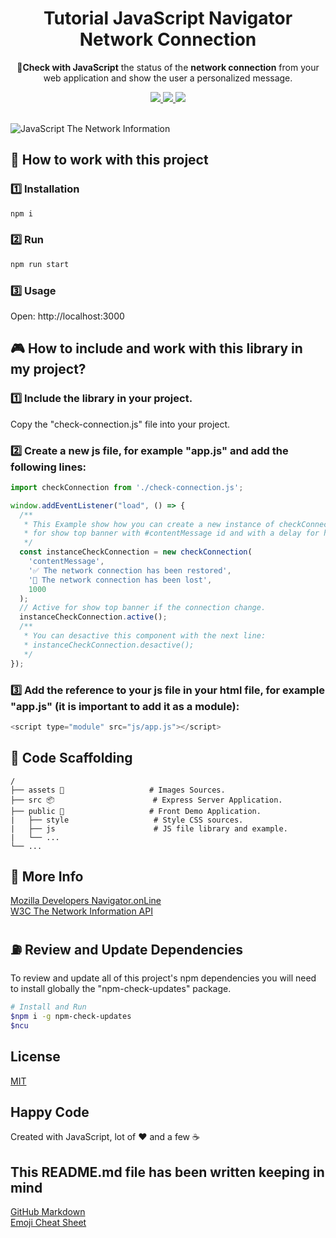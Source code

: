 <h1 align="center">Tutorial JavaScript Navigator Network Connection</h1>

<p align="center">📡<strong>Check with JavaScript</strong> the status of the <strong>network connection</strong> from your web application and show the user a personalized message.</p>

<p align="center">
  <a title="MIT License" href="LICENSE.md">
    <img src="https://img.shields.io/github/license/gridsome/gridsome.svg?style=flat-square&label=License&colorB=6cc24a">
  </a>
  <a title="Twitter: JoseJ_PR" href="https://twitter.com/JoseJ_PR">
    <img src="https://img.shields.io/twitter/url?color=1991DA&label=Twitter%20%40JoseJ_PR&logo=twitter&logoColor=FFFFFF&style=flat-square&url=https%3A%2F%2Ftwitter.com%2FJoseJ_PR">
  </a>  
  <a title="Github: Sponsors" href="https://github.com/sponsors/JoseJPR">
    <img src="https://img.shields.io/twitter/url?color=032f62&label=Github%20Sponsors%20%40JoseJPR&logo=github&logoColor=FFFFFF&style=flat-square&url=https%3A%2F%2Fgithub.com%2Fsponsors%2FJoseJPR">
  </a>
  <br />
  <br />
</p>

![JavaScript The Network Information](src/screen.gif)

## 📐 How to work with this project

### 1️⃣ Installation

```bash
npm i
```

### 2️⃣ Run

```bash
npm run start
```

### 3️⃣ Usage

Open: http://localhost:3000

## 🎮 How to include and work with this library in my project?

### 1️⃣ Include the library in your project.
Copy the "check-connection.js" file into your project.

### 2️⃣ Create a new js file, for example "app.js" and add the following lines:
```js
import checkConnection from './check-connection.js';

window.addEventListener("load", () => {
  /**
   * This Example show how you can create a new instance of checkConnection class
   * for show top banner with #contentMessage id and with a delay for hide in 1000 milliseconds.
   */
  const instanceCheckConnection = new checkConnection(
    'contentMessage',
    '✅ The network connection has been restored',
    '🚫 The network connection has been lost',
    1000
  );
  // Active for show top banner if the connection change.
  instanceCheckConnection.active();
  /**
   * You can desactive this component with the next line:
   * instanceCheckConnection.desactive();
   */ 
});
```
### 3️⃣ Add the reference to your js file in your html file, for example "app.js" (it is important to add it as a module):

```js
<script type="module" src="js/app.js"></script>
```

## 📂 Code Scaffolding

```any
/
├── assets 🌈                   # Images Sources.
├── src 📦                      # Express Server Application.
├── public 👀                   # Front Demo Application.
|   ├── style                   # Style CSS sources.
|   ├── js                      # JS file library and example.
|   └── ...
└── ...
```

## 📌 More Info
[Mozilla Developers Navigator.onLine](https://developer.mozilla.org/es/docs/Web/API/NavigatorOnLine/onLine) \
[W3C The Network Information API](https://www.w3.org/TR/2014/NOTE-netinfo-api-20140410/)

## ⛽️ Review and Update Dependencies

To review and update all of this project's npm dependencies you will need to install globally the "npm-check-updates" package.

```bash
# Install and Run
$npm i -g npm-check-updates
$ncu
```

## License

[MIT](LICENSE.md)

## Happy Code

Created with JavaScript, lot of ❤️ and a few ☕️

## This README.md file has been written keeping in mind

[GitHub Markdown](https://guides.github.com/features/mastering-markdown/) \
[Emoji Cheat Sheet](https://www.webfx.com/tools/emoji-cheat-sheet/)
